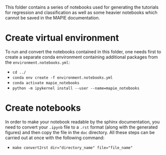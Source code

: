 This folder contains a series of notebooks used for generating the tutorials for regression and classification as well as some heavier notebooks which cannot be saved in the MAPIE documentation.

# Create virtual environment

To run and convert the notebooks contained in this folder, one needs first to create a separate conda environment containing additional packages from the
`environment.notebooks.yml`:

* `cd ../`
* `conda env create -f environment.notebooks.yml`
* `conda activate mapie_notebooks`
* `python -m ipykernel install --user --name=mapie_notebooks`

# Create notebooks

In order to make your notebook readable by the sphinx documentation, you need to convert your `.ipynb` file to a `.rst` format (along with the generated figures) and then copy the file in the `doc` directory. All these steps can be carried out at once with the following command:

* `make convert2rst dir="directory_name" file="file_name"`
